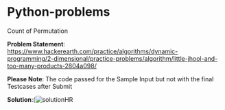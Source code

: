 # Python-problems

Count of Permutation

**Problem Statement**:
https://www.hackerearth.com/practice/algorithms/dynamic-programming/2-dimensional/practice-problems/algorithm/little-jhool-and-too-many-products-2804a098/

**Please Note**: The code passed for the  Sample Input but not with the final Testcases after Submit 


**Solution**:(![solutionHR](https://user-images.githubusercontent.com/42793632/115415563-a4088700-a214-11eb-99b0-dbf2632caa80.png)




